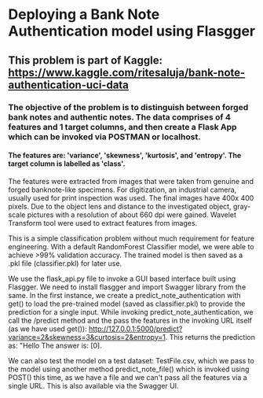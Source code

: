 # Deploying a Bank Note Authentication model using Flasgger
## This problem is part of Kaggle: https://www.kaggle.com/ritesaluja/bank-note-authentication-uci-data
### The objective of the problem is to distinguish between forged bank notes and authentic notes. The data comprises of 4 features and 1 target columns, and then create a Flask App which can be invoked via POSTMAN or localhost.

#### The features are: 'variance', 'skewness', 'kurtosis', and 'entropy'. The target column is labelled as 'class'.

The features were extracted from images that were taken from genuine and forged banknote-like specimens. For digitization, an industrial camera, usually used for print inspection was used. The final images have 400x 400 pixels. Due to the object lens and distance to the investigated object, gray-scale pictures with a resolution of about 660 dpi were gained. Wavelet Transform tool were used to extract features from images.

This is a simple classification problem without much requirement for feature engineering. With a default RandomForest Classifier model, we were able to achieve >99% validation accuracy. The trained model is then saved as a .pkl file (classifier.pkl) for later use.

We use the flask_api.py file to invoke a GUI based interface built using Flasgger. We need to install flasgger and import Swagger library from the same. In the first instance, we create a predict_note_authentication with get() to load the pre-trained model (saved as classifier.pkl) to provide the prediction for a single input. While invoking predict_note_authentication, we call the /predict method and the pass the features in the invoking URL itself (as we have used get()): http://127.0.0.1:5000/predict?variance=2&skewness=3&curtosis=2&entropy=1. This returns the prediction as: "Hello The answer is: [0].

We can also test the model on a test dataset: TestFile.csv, which we pass to the model using another method predict_note_file() which is invoked using POST() this time, as we have a file and we can't pass all the features via a single URL. This is also available via the Swagger UI.
